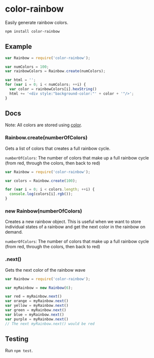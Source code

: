 color-rainbow
=============

Easily generate rainbow colors.

```sh
npm install color-rainbow
```

## Example

```js
var Rainbow = require('color-rainbow');

var numColors = 100;
var rainbowColors = Rainbow.create(numColors);

var html = '';
for (var i = 0; i < numColors; ++i) {
  var color = rainbowColors[i].hexString()
  html += '<div style:"background-color:"' + color + '"/>';
}
```

## Docs

Note: All colors are stored using [color](https://www.npmjs.org/package/color).

### Rainbow.create(numberOfColors)

Gets a list of colors that creates a full rainbow cycle.

`numberOfColors`: The number of colors that make up a full rainbow cycle (from red, through the colors, then back to red)

```js
var Rainbow = require('color-rainbow');

var colors = Rainbow.create(100);

for (var i = 0; i < colors.length; ++i) {
  console.log(colors[i].rgb());
}
```

### new Rainbow(numberOfColors)

Creates a new rainbow object. This is useful when we want to store individual states of a rainbow and get the next color in the rainbow on demand.

`numberOfColors`: The number of colors that make up a full rainbow cycle (from red, through the colors, then back to red)

### .next()

Gets the next color of the rainbow wave

```js
var Rainbow = require('color-rainbow');

var myRainbow = new Rainbow(6);

var red = myRainbow.next()
var orange = myRainbow.next()
var yellow = myRainbow.next()
var green = myRainbow.next()
var blue = myRainbow.next()
var purple = myRainbow.next()
// The next myRainbow.next() would be red
```

## Testing

Run `npm test`.